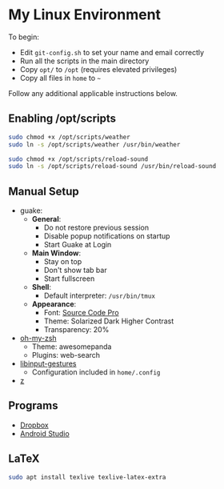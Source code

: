 # My Linux Environment

To begin:
* Edit `git-config.sh` to set your name and email correctly
* Run all the scripts in the main directory
* Copy `opt/` to `/opt` (requires elevated privileges)
* Copy all files in `home` to `~`

Follow any additional applicable instructions below.

## Enabling /opt/scripts

```bash
sudo chmod +x /opt/scripts/weather
sudo ln -s /opt/scripts/weather /usr/bin/weather

sudo chmod +x /opt/scripts/reload-sound
sudo ln -s /opt/scripts/reload-sound /usr/bin/reload-sound
```

## Manual Setup

* guake:
  * **General**:
    * Do not restore previous session
    * Disable popup notifications on startup
    * Start Guake at Login
  * **Main Window**:
    * Stay on top
    * Don't show tab bar
    * Start fullscreen
  * **Shell**:
    * Default interpreter: `/usr/bin/tmux`
  * **Appearance**:
    * Font: [Source Code Pro](https://github.com/adobe-fonts/source-code-pro)
    * Theme: Solarized Dark Higher Contrast
    * Transparency: 20%
* [oh-my-zsh](https://github.com/robbyrussell/oh-my-zsh)
  * Theme: awesomepanda
  * Plugins: web-search
* [libinput-gestures](https://github.com/bulletmark/libinput-gestures)
  * Configuration included in `home/.config`
* [z](https://github.com/rupa/z)

## Programs

* [Dropbox](https://www.dropbox.com/install)
* [Android Studio](https://developer.android.com/studio)

## LaTeX

```bash
sudo apt install texlive texlive-latex-extra
```
